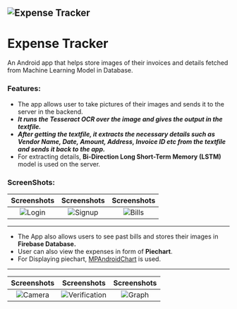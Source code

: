 ![Expense Tracker](https://github.com/shubham99bisht/ExpenseTracker/blob/master/logo_black.png)
----------------------------------

# Expense Tracker
An Android app that helps store images of their invoices and details fetched from Machine Learning Model in Database.

### Features:
* The app allows user to take pictures of their images and sends it to the server in the backend.
* **_It runs the Tesseract OCR over the image and gives the output in the textfile._**
* **_After getting the textfile, it extracts the necessary details such as Vendor Name, Date, Amount, Address, Invoice ID etc from the textfile and sends it back to the app._**
* For extracting details, **Bi-Direction Long Short-Term Memory (LSTM)** model is used on the server.


### ScreenShots:
Screenshots | Screenshots | Screenshots
:----------------:|:----------------:|:----------------:
![Login](https://github.com/shubham99bisht/ExpenseTracker/blob/master/Screenshots/Login.jpeg) | ![Signup](https://github.com/shubham99bisht/ExpenseTracker/blob/master/Screenshots/Signup.jpeg) | ![Bills](https://github.com/shubham99bisht/ExpenseTracker/blob/master/Screenshots/Bills.jpeg)
----------------------------------------------------------------
* The App also allows users to see past bills and stores their images in **Firebase Database.**
* User can also view the expenses in form of __Piechart__.
* For Displaying piechart, [MPAndroidChart](https://github.com/PhilJay/MPAndroidChart/) is used.
-----------------------------------------------------------
Screenshots | Screenshots | Screenshots
:----------------:|:----------------:|:----------------:
![Camera](https://github.com/shubham99bisht/ExpenseTracker/blob/master/Screenshots/camera.jpeg) | ![Verification](https://github.com/shubham99bisht/ExpenseTracker/blob/master/Screenshots/verification.jpeg) | ![Graph](https://github.com/shubham99bisht/ExpenseTracker/blob/master/Screenshots/graph.jpeg)
